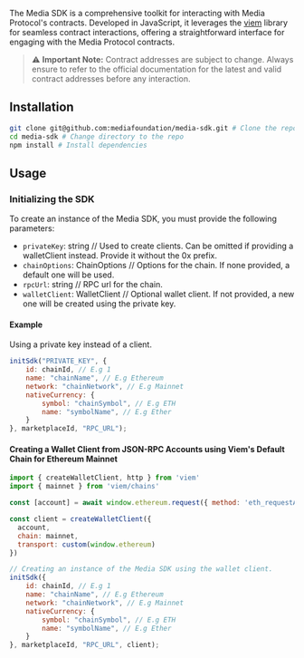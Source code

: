 The Media SDK is a comprehensive toolkit for interacting with Media Protocol's contracts. Developed in JavaScript, it leverages the [viem](https://viem.sh/) library for seamless contract interactions, offering a straightforward interface for engaging with the Media Protocol contracts.

> ⚠️ **Important Note:** Contract addresses are subject to change. Always ensure to refer to the official documentation for the latest and valid contract addresses before any interaction.

## Installation

```bash
git clone git@github.com:mediafoundation/media-sdk.git # Clone the repo
cd media-sdk # Change directory to the repo
npm install # Install dependencies
```

## Usage

### Initializing the SDK

To create an instance of the Media SDK, you must provide the following parameters:

- `privateKey`: string // Used to create clients. Can be omitted if providing a walletClient instead. Provide it without the 0x prefix.
- `chainOptions`: ChainOptions // Options for the chain. If none provided, a default one will be used.
- `rpcUrl`: string // RPC url for the chain.
- `walletClient`: WalletClient // Optional wallet client. If not provided, a new one will be created using the private key.

#### Example

Using a private key instead of a client.

```javascript
initSdk("PRIVATE_KEY", {
    id: chainId, // E.g 1
    name: "chainName", // E.g Ethereum
    network: "chainNetwork", // E.g Mainnet
    nativeCurrency: {
        symbol: "chainSymbol", // E.g ETH
        name: "symbolName", // E.g Ether
    }
}, marketplaceId, "RPC_URL");
```

#### Creating a Wallet Client from JSON-RPC Accounts using Viem's Default Chain for Ethereum Mainnet

```javascript
import { createWalletClient, http } from 'viem'
import { mainnet } from 'viem/chains'

const [account] = await window.ethereum.request({ method: 'eth_requestAccounts' })

const client = createWalletClient({ 
  account, 
  chain: mainnet,
  transport: custom(window.ethereum)
})

// Creating an instance of the Media SDK using the wallet client. 
initSdk({
    id: chainId, // E.g 1
    name: "chainName", // E.g Ethereum
    network: "chainNetwork", // E.g Mainnet
    nativeCurrency: {
        symbol: "chainSymbol", // E.g ETH
        name: "symbolName", // E.g Ether
    }
}, marketplaceId, "RPC_URL", client);
```
